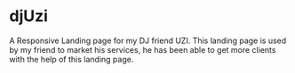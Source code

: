 # djUzi
A Responsive Landing page for my DJ friend UZI. This landing page is used by my friend to market his services, he has been able to get more clients with the help of this landing page.


